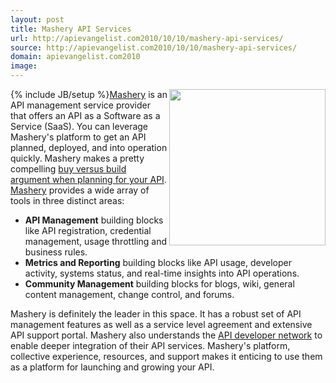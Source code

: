 ```yaml
---
layout: post
title: Mashery API Services
url: http://apievangelist.com2010/10/10/mashery-api-services/
source: http://apievangelist.com2010/10/10/mashery-api-services/
domain: apievangelist.com2010
image: 
---
```

{% include JB/setup %}<img src="http://kinlane-productions.s3.amazonaws.com/api-evangelist/Mashery-Logo.gif"  width="250" align="right" /><a href="http://www.mashery.com">Mashery</a> is an API management service provider that offers an API as a Software as a Service (SaaS). You can leverage Mashery's platform to get an API planned, deployed, and into operation quickly. Mashery makes a pretty compelling <a href="http://www.mashery.com/solution/buy_vs_build.html">buy versus build argument when planning for your API</a>.
<a href="http://www.mashery.com">Mashery</a> provides a wide array of tools in three distinct areas:
<ul>
     <li>
          <strong>API Management</strong> building blocks like API registration, credential management, usage throttling and business rules.
     </li>
     <li>
          <strong>Metrics and Reporting</strong> building blocks like API usage, developer activity, systems status, and real-time insights into API operations.
     </li>
     <li>
          <strong>Community Management</strong> building blocks for blogs, wiki, general content management, change control, and forums.
     </li>
</ul>Mashery is definitely the leader in this space. It has a robust set of API management features as well as a service level agreement and extensive API support portal.
Mashery also understands the <a href="http://developer.mashery.com/">API developer network</a> to enable deeper integration of their API services.
Mashery's platform, collective experience, resources, and support makes it enticing to use them as a platform for launching and growing your API.
